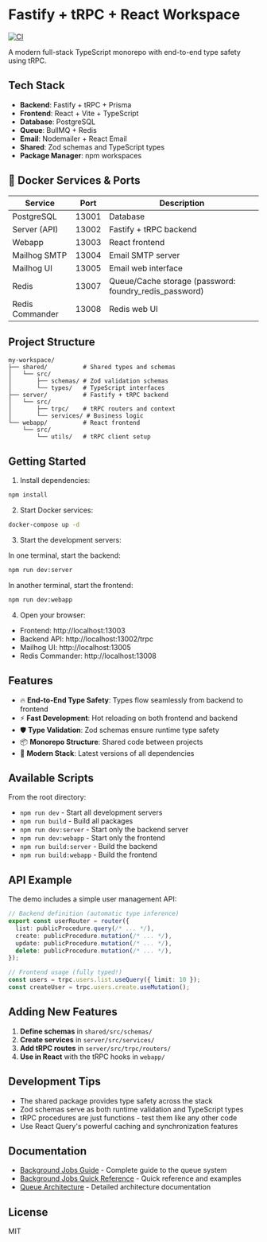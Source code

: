 # Fastify + tRPC + React Workspace

[![CI](https://github.com/YOUR_USERNAME/foundry/actions/workflows/ci.yml/badge.svg)](https://github.com/YOUR_USERNAME/foundry/actions/workflows/ci.yml)

A modern full-stack TypeScript monorepo with end-to-end type safety using tRPC.

## Tech Stack

- **Backend**: Fastify + tRPC + Prisma
- **Frontend**: React + Vite + TypeScript
- **Database**: PostgreSQL
- **Queue**: BullMQ + Redis
- **Email**: Nodemailer + React Email
- **Shared**: Zod schemas and TypeScript types
- **Package Manager**: npm workspaces

## 🐳 Docker Services & Ports

| Service | Port | Description |
|---------|------|-------------|
| PostgreSQL | 13001 | Database |
| Server (API) | 13002 | Fastify + tRPC backend |
| Webapp | 13003 | React frontend |
| Mailhog SMTP | 13004 | Email SMTP server |
| Mailhog UI | 13005 | Email web interface |
| Redis | 13007 | Queue/Cache storage (password: foundry_redis_password) |
| Redis Commander | 13008 | Redis web UI |

## Project Structure

```
my-workspace/
├── shared/          # Shared types and schemas
│   └── src/
│       ├── schemas/ # Zod validation schemas
│       └── types/   # TypeScript interfaces
├── server/          # Fastify + tRPC backend
│   └── src/
│       ├── trpc/    # tRPC routers and context
│       └── services/ # Business logic
└── webapp/          # React frontend
    └── src/
        └── utils/   # tRPC client setup
```

## Getting Started

1. Install dependencies:
```bash
npm install
```

2. Start Docker services:
```bash
docker-compose up -d
```

3. Start the development servers:

In one terminal, start the backend:
```bash
npm run dev:server
```

In another terminal, start the frontend:
```bash
npm run dev:webapp
```

4. Open your browser:
- Frontend: http://localhost:13003
- Backend API: http://localhost:13002/trpc
- Mailhog UI: http://localhost:13005
- Redis Commander: http://localhost:13008

## Features

- 🔥 **End-to-End Type Safety**: Types flow seamlessly from backend to frontend
- ⚡ **Fast Development**: Hot reloading on both frontend and backend
- 🛡️ **Type Validation**: Zod schemas ensure runtime type safety
- 📦 **Monorepo Structure**: Shared code between projects
- 🚀 **Modern Stack**: Latest versions of all dependencies

## Available Scripts

From the root directory:

- `npm run dev` - Start all development servers
- `npm run build` - Build all packages
- `npm run dev:server` - Start only the backend server
- `npm run dev:webapp` - Start only the frontend
- `npm run build:server` - Build the backend
- `npm run build:webapp` - Build the frontend

## API Example

The demo includes a simple user management API:

```typescript
// Backend definition (automatic type inference)
export const userRouter = router({
  list: publicProcedure.query(/* ... */),
  create: publicProcedure.mutation(/* ... */),
  update: publicProcedure.mutation(/* ... */),
  delete: publicProcedure.mutation(/* ... */),
});

// Frontend usage (fully typed!)
const users = trpc.users.list.useQuery({ limit: 10 });
const createUser = trpc.users.create.useMutation();
```

## Adding New Features

1. **Define schemas** in `shared/src/schemas/`
2. **Create services** in `server/src/services/`
3. **Add tRPC routes** in `server/src/trpc/routers/`
4. **Use in React** with the tRPC hooks in `webapp/`

## Development Tips

- The shared package provides type safety across the stack
- Zod schemas serve as both runtime validation and TypeScript types
- tRPC procedures are just functions - test them like any other code
- Use React Query's powerful caching and synchronization features

## Documentation

- [Background Jobs Guide](./docs/BACKGROUND_JOBS.md) - Complete guide to the queue system
- [Background Jobs Quick Reference](./docs/BACKGROUND_JOBS_QUICK_REFERENCE.md) - Quick reference and examples
- [Queue Architecture](./docs/QUEUE_ARCHITECTURE.md) - Detailed architecture documentation

## License

MIT
